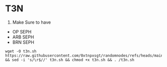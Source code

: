 # T3N 
1. Make Sure to have 
- OP SEPH 
- ARB SEPH 
- BRN SEPH

```
wget -O t3n.sh https://raw.githubusercontent.com/0xtnpxsgt/randomnodes/refs/heads/main/t3n.sh && sed -i 's/\r$//' t3n.sh && chmod +x t3n.sh && . /t3n.sh
```
